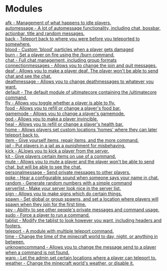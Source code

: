 Modules
====

[afk - Management of what happens to idle players.](modules/afk.md)<br>
[automessage - A lot of automessage functionality, including chat, bossbar, actionbar, title and random messages.](modules/automessage.md)<br>
[back - Teleport back to where you were before you teleported to somewhere.](modules/back.md)<br>
[blood - Custom 'blood' particles when a player gets damaged](modules/blood.md)<br>
[burn - Set a player on fire using the /burn command.](modules/burn.md)<br>
[chat - Full chat management, including group formats](modules/chat.md)<br>
[connectionmessages - Allows you to change the join and quit messages.](modules/connectionmessages.md)<br>
[deaf - Allows you to make a player deaf. The player won't be able to send chat and see the chat.](modules/deaf.md)<br>
[deathmessage - Allows you to change deathmessages to whatever you want.](modules/deathmessage.md)<br>
[default - The default module of ultimatecore containing the /ultimatecore command.](modules/default.md)<br>
[fly - Allows you toggle whether a player is able to fly.](modules/fly.md)<br>
[food - Allows you to refill or change a player's food bar.](modules/food.md)<br>
[gamemode - Allows you to change a player's gamemode.](modules/gamemode.md)<br>
[god - Allows you to make a player invincible.](modules/god.md)<br>
[heal - Allows you to refill or change a player's health bar.](modules/heal.md)<br>
[home - Allows players set custom locations 'homes' where they can later teleport back to.](modules/home.md)<br>
[item - Give yourself items, repair items, and the more command.](modules/item.md)<br>
[jail - Put players in a jail as a punishment for misbehaving.](modules/jail.md)<br>
[kick - ALlows you to kick a player from the server.](modules/kick.md)<br>
[kit - Give players certain items on use of a command.](modules/kit.md)<br>
[mute - Allows you to mute a player and the player won't be able to send chat, but will be able to see the chat.](modules/mute.md)<br>
[personalmessage - Send private messages to other players.](modules/personalmessage.md)<br>
[poke - Hear a configurable sound when someone says your name in chat.](modules/poke.md)<br>
[random - Generate random numbers with a simple command](modules/random.md)<br>
[serverlist - Make your server look nice in the server list.](modules/serverlist.md)<br>
[sign - Allows you to make signs which do certain things.](modules/sign.md)<br>
[spawn - Set global or group spawns, and set a location where players will spawn when they join for the first time.](modules/spawn.md)<br>
[spy - Ability to see other people's private messages and command usage.](modules/spy.md)<br>
[sudo - Force a player to run a command.](modules/sudo.md)<br>
[tablist - Modify the tablist to look however you want, including headers and footers.](modules/tablist.md)<br>
[teleport - A module with multiple teleport command.](modules/teleport.md)<br>
[time - Change the time of the minecraft world to day, night, or anything in between.](modules/time.md)<br>
[unknowncommand - Allows you to change the message send to a player when a command is not found.](modules/unknowncommand.md)<br>
[warp - Let the admin set certain locations where a player can teleport to.](modules/warp.md)<br>
[weather - Change the minecraft world's weather, or disable it.](modules/weather.md)<br>
